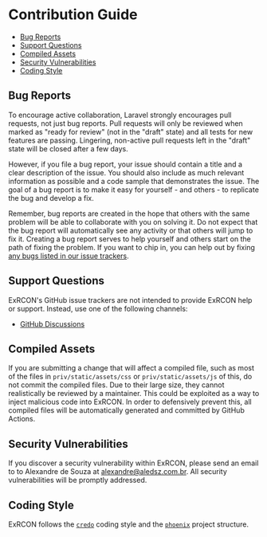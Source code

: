 # Contribution Guide

- [Bug Reports](#bug-reports)
- [Support Questions](#support-questions)
- [Compiled Assets](#compiled-assets)
- [Security Vulnerabilities](#security-vulnerabilities)
- [Coding Style](#coding-style)

## Bug Reports

To encourage active collaboration, Laravel strongly encourages pull requests, not just bug reports. Pull requests will only be reviewed when marked as "ready for review" (not in the "draft" state) and all tests for new features are passing. Lingering, non-active pull requests left in the "draft" state will be closed after a few days.

However, if you file a bug report, your issue should contain a title and a clear description of the issue. You should also include as much relevant information as possible and a code sample that demonstrates the issue. The goal of a bug report is to make it easy for yourself - and others - to replicate the bug and develop a fix.

Remember, bug reports are created in the hope that others with the same problem will be able to collaborate with you on solving it. Do not expect that the bug report will automatically see any activity or that others will jump to fix it. Creating a bug report serves to help yourself and others start on the path of fixing the problem. If you want to chip in, you can help out by fixing [any bugs listed in our issue trackers](https://github.com/ex-rcon/ex-rcon/issues "ExRCON Issue Tracker").

## Support Questions

ExRCON's GitHub issue trackers are not intended to provide ExRCON help or support. Instead, use one of the following channels:

- [GitHub Discussions](https://github.com/ex-rcon/ex-rcon/discussions)

## Compiled Assets

If you are submitting a change that will affect a compiled file, such as most of the files in `priv/static/assets/css` or `priv/static/assets/js` of this, do not commit the compiled files. Due to their large size, they cannot realistically be reviewed by a maintainer. This could be exploited as a way to inject malicious code into ExRCON. In order to defensively prevent this, all compiled files will be automatically generated and committed by GitHub Actions.

## Security Vulnerabilities

If you discover a security vulnerability within ExRCON, please send an email to to Alexandre de Souza at [alexandre@aledsz.com.br](mailto:alexandre@aledsz.com.br). All security vulnerabilities will be promptly addressed.

## Coding Style

ExRCON follows the [`credo`](https://github.com/rrrene/credo "Credo on GitHub") coding style and the [`phoenix`](https://github.com/phoenixframework/phoenix "Phoenix Framework on GitHub") project structure.
